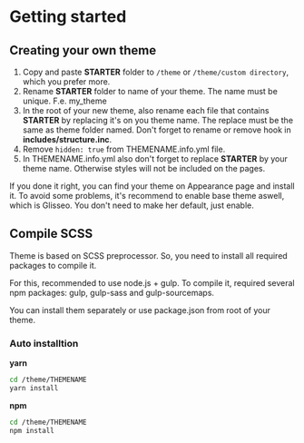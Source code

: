 # Getting started

## Creating your own theme

1. Copy and paste **STARTER** folder to `/theme` or `/theme/custom directory`, which you prefer more.
2. Rename **STARTER** folder to name of your theme. The name must be unique. F.e. my_theme
3. In the root of your new theme, also rename each file that contains **STARTER** by replacing it's on you theme name. The replace must be the same as theme folder named. Don't forget to rename or remove hook in **includes/structure.inc**.
4. Remove `hidden: true` from THEMENAME.info.yml file.
5. In THEMENAME.info.yml also don't forget to replace **STARTER** by your theme name. Otherwise styles will not be included on the pages.

If you done it right, you can find your theme on Appearance page and install it. To avoid some problems, it's recommend to enable base theme aswell, which is Glisseo. You don't need to make her default, just enable. 

## Compile SCSS

Theme is based on SCSS preprocessor. So, you need to install all required packages to compile it.

For this, recommended to use node.js + gulp. To compile it, required several npm packages: gulp, gulp-sass and gulp-sourcemaps.

You can install them separately or use package.json from root of your theme.

### Auto installtion

**yarn**

~~~bash
cd /theme/THEMENAME
yarn install
~~~

**npm**

~~~bash
cd /theme/THEMENAME
npm install
~~~

